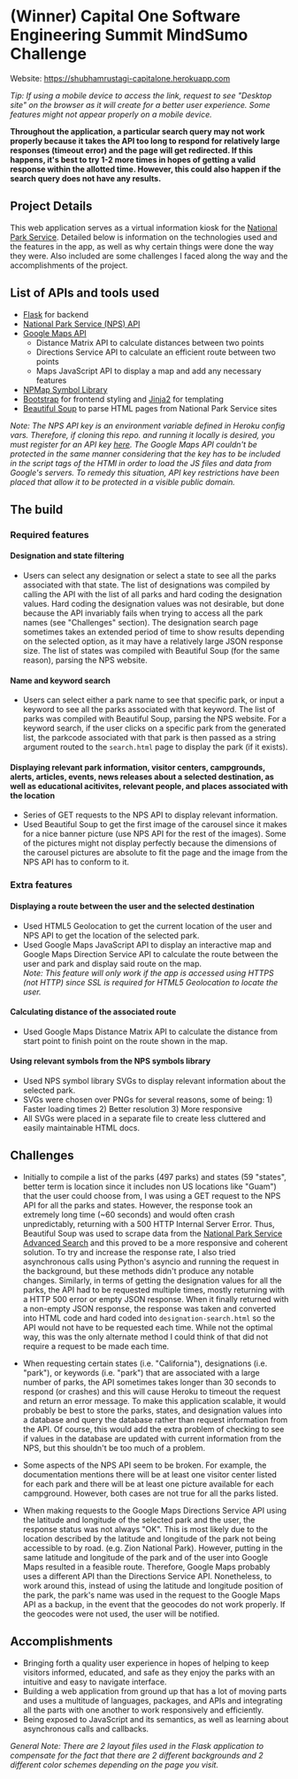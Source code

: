 # (Winner) Capital One Software Engineering Summit MindSumo Challenge

Website: https://shubhamrustagi-capitalone.herokuapp.com 

*Tip: If using a mobile device to access the link, request to see "Desktop site" on the browser as it will create for a better user experience. Some features might not appear properly on a mobile device.*

**Throughout the application, a particular search query may not work properly because it takes the API too long to respond for relatively large responses (timeout error) and the page will get redirected. If this happens, it's best to try 1-2 more times in hopes of getting a valid response within the allotted time. However, this could also happen if the search query does not have any results.** 

## Project Details

This web application serves as a virtual information kiosk for the [National Park Service](https://www.nps.gov/index.htm). Detailed below is information on the technologies used and the features in the app, as well as why certain things were done the way they were. Also included are some challenges I faced along the way and the accomplishments of the project.

## List of APIs and tools used

- [Flask](http://flask.pocoo.org/docs/1.0/) for backend
- [National Park Service (NPS) API](https://www.nps.gov/subjects/developer/api-documentation.htm)
- [Google Maps API](https://developers.google.com/maps/documentation/)
   - Distance Matrix API to calculate distances between two points
   - Directions Service API to calculate an efficient route between two points
   - Maps JavaScript API to display a map and add any necessary features
- [NPMap Symbol Library](https://github.com/nationalparkservice/symbol-library)
- [Bootstrap](https://getbootstrap.com/docs/4.3) for frontend styling and [Jinja2](http://jinja.pocoo.org/docs/2.10/) for templating 
- [Beautiful Soup](https://www.crummy.com/software/BeautifulSoup/bs4/doc/) to parse HTML pages from National Park Service sites

*Note: The NPS API key is an environment variable defined in Heroku config vars. Therefore, if cloning this repo. and running it locally is desired, you must register for an API key [here](https://www.nps.gov/subjects/developer/get-started.htm). The Google Maps API couldn't be protected in the same manner considering that the key has to be included in the script tags of the HTMl in order to load the JS files and data from Google's servers. To remedy this situation, API key restrictions have been placed that allow it to be protected in a visible public domain.*

## The build

### Required features

#### Designation and state filtering
-  Users can select any designation or select a state to see all the parks associated with that state. The list of designations was compiled by calling the API with the list of all parks and hard coding the designation values. Hard coding the designation values was not desirable, but done because the API invariably fails when trying to access all the park names (see "Challenges" section). The designation search page sometimes takes an extended period of time to show results depending on the selected option, as it may have a relatively large JSON response size. The list of states was compiled with Beautiful Soup (for the same reason), parsing the NPS website.

#### Name and keyword search
- Users can select either a park name to see that specific park, or input a keyword to see all the parks associated with that keyword. The list of parks was compiled with Beautiful Soup, parsing the NPS website. For a keyword search, if the user clicks on a specific park from the generated list, the parkcode associated with that park is then passed as a string argument routed to the `search.html` page to display the park (if it exists).

#### Displaying relevant park information, visitor centers, campgrounds, alerts, articles, events, news releases about a selected destination, as well as educational acitivites, relevant people, and places associated with the location
- Series of GET requests to the NPS API to display relevant information.
- Used Beautiful Soup to get the first image of the carousel since it makes for a nice banner picture (use NPS API for the rest of the images). Some of the pictures might not display perfectly because the dimensions of the carousel pictures are absolute to fit the page and the image from the NPS API has to conform to it. 

### Extra features

#### Displaying a route between the user and the selected destination
- Used HTML5 Geolocation to get the current location of the user and NPS API to get the location of the selected park.
- Used Google Maps JavaScript API to display an interactive map and Google Maps Direction Service API to calculate the route between the user and park and display said route on the map. <br>
*Note: This feature will only work if the app is accessed using HTTPS (not HTTP) since SSL is required for HTML5 Geolocation to locate the user.*

#### Calculating distance of the associated route 
- Used Google Maps Distance Matrix API to calculate the distance from start point to finish point on the route shown in the map.

#### Using relevant symbols from the NPS symbols library
- Used NPS symbol library SVGs to display relevant information about the selected park.
- SVGs were chosen over PNGs for several reasons, some of being: 1) Faster loading times 2) Better resolution 3) More responsive
- All SVGs were placed in a separate file to create less cluttered and easily maintainable HTML docs.

## Challenges
- Initially to compile a list of the parks (497 parks) and states (59 "states", better term is location since it includes non US locations like "Guam") that the user could choose from, I was using a GET request to the NPS API for all the parks and states. However, the response took an extremely long time (~60 seconds) and would often crash unpredictably, returning with a 500 HTTP Internal Server Error. Thus, Beautiful Soup was used to scrape data from the [National Park Service Advanced Search](https://www.nps.gov/findapark/advanced-search.htm) and this proved to be a more responsive and coherent solution. To try and increase the response rate, I also tried asynchronous calls using Python's asyncio and running the request in the background, but these methods didn't produce any notable changes. Similarly, in terms of getting the designation values for all the parks, the API had to be requested multiple times, mostly returning with a HTTP 500 error or empty JSON response. When it finally returned with a non-empty JSON response, the response was taken and converted into HTML code and hard coded into `designation-search.html` so the API would not have to be requested each time. While not the optimal way, this was the only alternate method I could think of that did not require a request to be made each time. 

- When requesting certain states (i.e. "California"), designations (i.e. "park"), or keywords (i.e. "park") that are associated with a large number of parks, the API sometimes takes longer than 30 seconds to respond (or crashes) and this will cause Heroku to timeout the request and return an error message. To make this application scalable, it would probably be best to store the parks, states, and designation values into a database and query the database rather than request information from the API. Of course, this would add the extra problem of checking to see if values in the database are updated with current information from the NPS, but this shouldn't be too much of a problem.

- Some aspects of the NPS API seem to be broken. For example, the documentation mentions there will be at least one visitor center listed for each park and there will be at least one picture available for each campground. However, both cases are not true for all the parks listed. 

- When making requests to the Google Maps Directions Service API using the latitude and longitude of the selected park and the user, the response status was not always "OK". This is most likely due to the location described by the latitude and longitude of the park not being accessible to by road. (e.g. Zion National Park). However, putting in the same latitude and longitude of the park and of the user into Google Maps resulted in a feasible route. Therefore, Google Maps probably uses a different API than the Directions Service API. Nonetheless, to work around this, instead of using the latitude and longitude position of the park, the park's name was used in the request to the Google Maps API as a backup, in the event that the geocodes do not work properly. If the geocodes were not used, the user will be notified. 

## Accomplishments
- Bringing forth a quality user experience in hopes of helping to keep visitors informed, educated, and safe as they enjoy the parks with an intuitive and easy to navigate interface.
- Building a web application from ground up that has a lot of moving parts and uses a multitude of languages, packages, and APIs and integrating all the parts with one another to work responsively and efficiently.
- Being exposed to JavaScript and its semantics, as well as learning about asynchronous calls and callbacks.

*General Note: There are 2 layout files used in the Flask application to compensate for the fact that there are 2 different backgrounds and 2 different color schemes depending on the page you visit.*